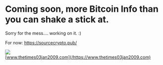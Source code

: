 # Coming soon, more Bitcoin Info than you can shake a stick at.

Sorry for the mess.... working on it. :)


For now: https://sourcecrypto.pub/


![](https://i.imgur.com/DCLD6XA.png)<br>
[www.thetimes03jan2009.com](/https://www.thetimes03jan2009.com)

